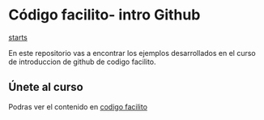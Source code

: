 # Código facilito- intro Github

[starts](https://img.shields.io/github/stars/0scarLR/codigofacilitogit?style=social)

En este repositorio vas a encontrar los ejemplos desarrollados en el curso de introduccion de github de codigo facilito.

## Únete al curso

Podras ver el contenido en [codigo facilito](http://www.codigofacilito.com)

